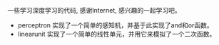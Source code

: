 一些学习深度学习的代码, 感谢Internet, 感兴趣的一起学习吧。

* perceptron 实现了一个简单的感知机，并基于此实现了and和or函数。
* linearunit 实现了一个简单的线性单元，并用它来模拟了一个二次函数。